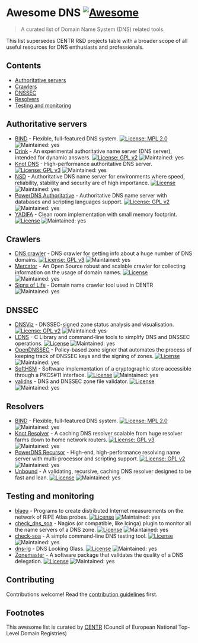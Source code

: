 # Awesome DNS [![Awesome](https://awesome.re/badge.svg)](https://awesome.re)

> A curated list of Domain Name System (DNS) related tools.

This list supersedes CENTR R&D projects table with a broader scope of all useful resources for DNS enthusiasts and professionals.

## Contents

- [Authoritative servers](#authoritative-servers)
- [Crawlers](#crawlers)
- [DNSSEC](#dnssec)
- [Resolvers](#resolvers)
- [Testing and monitoring](#testing-and-monitoring)

<!--lint disable double-link-->

## Authoritative servers

- [BIND](https://www.isc.org/bind/) - Flexible, full-featured DNS system. [![License: MPL 2.0](https://img.shields.io/badge/License-MPL_2.0-blue.svg)](https://opensource.org/licenses/MPL-2.0) ![Maintained: yes](https://img.shields.io/badge/Maintained-yes-green)
- [Drink](https://framagit.org/bortzmeyer/drink) - An experimental authoritative name server (DNS server), intended for dynamic answers. [![License: GPL v2](https://img.shields.io/badge/License-GPLv2-blue.svg)](https://www.gnu.org/licenses/gpl-2.0.en.html) ![Maintained: yes](https://img.shields.io/badge/Maintained-yes-green)
- [Knot DNS](https://www.knot-dns.cz) - High-performance authoritative DNS server. [![License: GPL v3](https://img.shields.io/badge/License-GPLv3-blue.svg)](https://www.gnu.org/licenses/gpl-3.0) ![Maintained: yes](https://img.shields.io/badge/Maintained-yes-green)
- [NSD](https://nlnetlabs.nl/projects/nsd/about/) - Authoritative DNS name server for environments where speed, reliability, stability and security are of high importance. [![License](https://img.shields.io/badge/License-BSD_3--Clause-blue.svg)](https://opensource.org/licenses/BSD-3-Clause) ![Maintained: yes](https://img.shields.io/badge/Maintained-yes-green)
- [PowerDNS Authoritative](https://www.powerdns.com/auth.html) - Authoritative DNS name server with databases and scripting languages support. [![License: GPL v2](https://img.shields.io/badge/License-GPLv2-blue.svg)](https://www.gnu.org/licenses/gpl-2.0.en.html) ![Maintained: yes](https://img.shields.io/badge/Maintained-yes-green)
- [YADIFA](https://www.yadifa.eu) - Clean room implementation with small memory footprint. [![License](https://img.shields.io/badge/License-BSD_3--Clause-blue.svg)](https://opensource.org/licenses/BSD-3-Clause) ![Maintained: yes](https://img.shields.io/badge/Maintained-yes-green)

## Crawlers

- [DNS crawler](https://gitlab.labs.nic.cz/adam/dns-crawler) - DNS crawler for getting info about a huge number of DNS domains. [![License: GPL v3](https://img.shields.io/badge/License-GPLv3-blue.svg)](https://www.gnu.org/licenses/gpl-3.0) ![Maintained: yes](https://img.shields.io/badge/Maintained-yes-green)
- [Mercator](https://github.com/DNSBelgium/mercator) - An Open Source robust and scalable crawler for collecting information on the usage of domain names. [![License](https://img.shields.io/badge/License-Apache_2.0-blue.svg)](https://opensource.org/licenses/Apache-2.0) ![Maintained: yes](https://img.shields.io/badge/Maintained-yes-green)
- [Signs of Life](https://gitlab.centr.org/centr/crawler/signs-of-life) - Domain name crawler tool used in CENTR ![Maintained: yes](https://img.shields.io/badge/Maintained-yes-green)

## DNSSEC

- [DNSViz](https://dnsviz.net) - DNSSEC-signed zone status analysis and visualisation. [![License: GPL v2](https://img.shields.io/badge/License-GPLv2-blue.svg)](https://www.gnu.org/licenses/gpl-2.0.en.html) ![Maintained: yes](https://img.shields.io/badge/Maintained-yes-green)
- [LDNS](https://nlnetlabs.nl/projects/ldns/about/) - C Library and command-line tools to simplify DNS and DNSSEC operations. [![License](https://img.shields.io/badge/License-BSD_3--Clause-blue.svg)](https://opensource.org/licenses/BSD-3-Clause) ![Maintained: yes](https://img.shields.io/badge/Maintained-yes-green)
- [OpenDNSSEC](https://www.opendnssec.org) - Policy-based zone signer that automates the process of keeping track of DNSSEC keys and the signing of zones. [![License](https://img.shields.io/badge/License-BSD_2--Clause-blue.svg)](https://opensource.org/licenses/BSD-2-Clause) ![Maintained: yes](https://img.shields.io/badge/Maintained-yes-green)
- [SoftHSM](https://www.opendnssec.org/softhsm/) - Software implementation of a cryptographic store accessible through a PKCS#11 interface. [![License](https://img.shields.io/badge/License-BSD_2--Clause-blue.svg)](https://opensource.org/licenses/BSD-2-Clause) ![Maintained: yes](https://img.shields.io/badge/Maintained-yes-green)
- [validns](https://github.com/DENICeG/validns) - DNS and DNSSEC zone file validator. [![License](https://img.shields.io/badge/License-BSD_2--Clause-blue.svg)](https://opensource.org/licenses/BSD-2-Clause) ![Maintained: yes](https://img.shields.io/badge/Maintained-no-red)

## Resolvers

- [BIND](https://www.isc.org/bind/) - Flexible, full-featured DNS system. [![License: MPL 2.0](https://img.shields.io/badge/License-MPL_2.0-blue.svg)](https://opensource.org/licenses/MPL-2.0) ![Maintained: yes](https://img.shields.io/badge/Maintained-yes-green)
- [Knot Resolver](https://www.knot-resolver.cz) - A caching DNS resolver scalable from huge resolver farms down to home network routers. [![License: GPL v3](https://img.shields.io/badge/License-GPLv3-blue.svg)](https://www.gnu.org/licenses/gpl-3.0) ![Maintained: yes](https://img.shields.io/badge/Maintained-yes-green)
- [PowerDNS Recursor](https://www.powerdns.com/recursor.html) - High-end, high-performance resolving name server with multi-processor and scripting support. [![License: GPL v2](https://img.shields.io/badge/License-GPLv2-blue.svg)](https://www.gnu.org/licenses/gpl-2.0.en.html) ![Maintained: yes](https://img.shields.io/badge/Maintained-yes-green)
- [Unbound](https://nlnetlabs.nl/projects/unbound/about/) - A validating, recursive, caching DNS resolver designed to be fast and lean. [![License](https://img.shields.io/badge/License-BSD_3--Clause-blue.svg)](https://opensource.org/licenses/BSD-3-Clause) ![Maintained: yes](https://img.shields.io/badge/Maintained-yes-green)

## Testing and monitoring

- [blaeu](https://framagit.org/bortzmeyer/blaeu) - Programs to create distributed Internet measurements on the network of RIPE Atlas probes. [![License](https://img.shields.io/badge/License-BSD_2--Clause-blue.svg)](https://opensource.org/licenses/BSD-2-Clause) ![Maintained: yes](https://img.shields.io/badge/Maintained-yes-green)
- [check_dns_soa](https://framagit.org/bortzmeyer/check_dns_soa) - Nagios (or compatible, like Icinga) plugin to monitor all the name servers of a DNS zone. [![License](https://img.shields.io/badge/License-BSD_2--Clause-blue.svg)](https://opensource.org/licenses/BSD-2-Clause) ![Maintained: yes](https://img.shields.io/badge/Maintained-stalled-orange)
- [check-soa](https://framagit.org/bortzmeyer/check-soa) - A simple command-line DNS testing tool. [![License](https://img.shields.io/badge/License-BSD_2--Clause-blue.svg)](https://opensource.org/licenses/BSD-2-Clause) ![Maintained: yes](https://img.shields.io/badge/Maintained-yes-green)
- [dns-lg](https://framagit.org/bortzmeyer/dns-lg) - DNS Looking Glass. [![License](https://img.shields.io/badge/License-BSD_2--Clause-blue.svg)](https://opensource.org/licenses/BSD-2-Clause) ![Maintained: yes](https://img.shields.io/badge/Maintained-yes-green)
- [Zonemaster](https://zonemaster.net) - A software package that validates the quality of a DNS delegation. [![License](https://img.shields.io/badge/License-BSD_3--Clause-blue.svg)](https://opensource.org/licenses/BSD-3-Clause) ![Maintained: yes](https://img.shields.io/badge/Maintained-yes-green)

<!--lint enable double-link-->

## Contributing

Contributions welcome! Read the [contribution guidelines](contributing.md) first.

## Footnotes

This awesome list is curated by [CENTR](https://centr.org) (Council of European National Top-Level Domain Registries)
